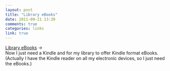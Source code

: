 ```yaml
---
layout: post
title: "Library eBooks"
date: 2011-09-21 13:39
comments: true
categories: links
link: true 
---
```

[Library eBooks](http://techland.time.com/2011/09/21/how-to-borrow-library-books-on-your-kindle/ "How to borrow library books on your Kindle") &rarr;  
Now I just need a Kindle and for my library to offer Kindle format
eBooks. (Actually I have the Kindle reader on all my electronic devices,
so I just need the eBooks.)
